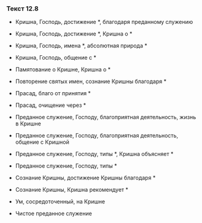 ### Текст 12.8

- Кришна, Господь, достижение *, благодаря преданному служению

- Кришна, Господь, достижение *, Кришна о *

- Кришна, Господь, имена *, абсолютная природа *

- Кришна, Господь, общение с *

- Памятование о Кришне, Кришна о *

- Повторение святых имен, сознание Кришны благодаря *

- Прасад, благо от принятия *

- Прасад, очищение через *

- Преданное служение, Господу, благоприятная деятельность, жизнь в Кришне

- Преданное служение, Господу, благоприятная деятельность, общение с Кришной

- Преданное служение, Господу, типы *, Кришна объясняет *

- Преданное служение, Господу, типы *

- Сознание Кришны, достижение Кришны благодаря *

- Сознание Кришны, Кришна рекомендует *

- Ум, сосредоточенный, на Кришне

- Чистое преданное служение
	

